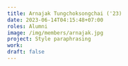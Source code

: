 ```yaml
---
title: Arnajak Tungchoksongchai ('23)
date: 2023-06-14T04:15:48+07:00
roles: Alumni
image: /img/members/arnajak.jpg
project: Style paraphrasing
work: 
draft: false
---
```


